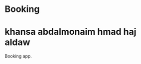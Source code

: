 # Booking

<!DOCTYPE html>
<html>
<body>

<h1>khansa abdalmonaim hmad haj aldaw </h1>

<p>Booking app.</p>

</body>
</html>
